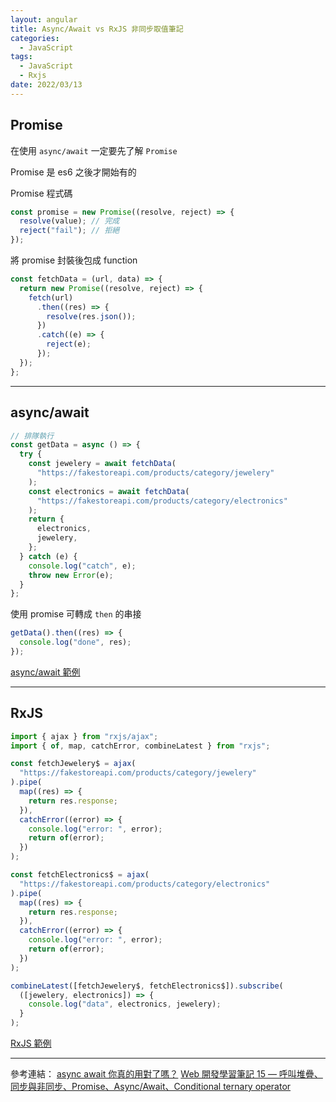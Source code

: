 ```yaml
---
layout: angular
title: Async/Await vs RxJS 非同步取值筆記
categories:
  - JavaScript
tags:
  - JavaScript
  - Rxjs
date: 2022/03/13
---
```


## Promise

在使用 `async/await` 一定要先了解 `Promise`

Promise 是 es6 之後才開始有的

Promise 程式碼

```js
const promise = new Promise((resolve, reject) => {
  resolve(value); // 完成
  reject("fail"); // 拒絕
});
```

將 promise 封裝後包成 function

```js
const fetchData = (url, data) => {
  return new Promise((resolve, reject) => {
    fetch(url)
      .then((res) => {
        resolve(res.json());
      })
      .catch((e) => {
        reject(e);
      });
  });
};
```

---

## async/await

```js
// 排隊執行
const getData = async () => {
  try {
    const jewelery = await fetchData(
      "https://fakestoreapi.com/products/category/jewelery"
    );
    const electronics = await fetchData(
      "https://fakestoreapi.com/products/category/electronics"
    );
    return {
      electronics,
      jewelery,
    };
  } catch (e) {
    console.log("catch", e);
    throw new Error(e);
  }
};
```

使用 promise 可轉成 `then` 的串接

```js
getData().then((res) => {
  console.log("done", res);
});
```

[async/await 範例](https://stackblitz.com/edit/js-abcrfb)

---

## RxJS

```ts
import { ajax } from "rxjs/ajax";
import { of, map, catchError, combineLatest } from "rxjs";

const fetchJewelery$ = ajax(
  "https://fakestoreapi.com/products/category/jewelery"
).pipe(
  map((res) => {
    return res.response;
  }),
  catchError((error) => {
    console.log("error: ", error);
    return of(error);
  })
);

const fetchElectronics$ = ajax(
  "https://fakestoreapi.com/products/category/electronics"
).pipe(
  map((res) => {
    return res.response;
  }),
  catchError((error) => {
    console.log("error: ", error);
    return of(error);
  })
);

combineLatest([fetchJewelery$, fetchElectronics$]).subscribe(
  ([jewelery, electronics]) => {
    console.log("data", electronics, jewelery);
  }
);
```

[RxJS 範例](https://stackblitz.com/edit/rxjs-axmpfg)

---

參考連結：
[async await 你真的用對了嗎？](https://iter01.com/557755.html)
[Web 開發學習筆記 15 — 呼叫堆疊、同步與非同步、Promise、Async/Await、Conditional ternary operator](https://teagan-hsu.coderbridge.io/2021/01/03/javascript-async-promise/)
